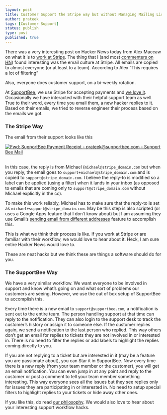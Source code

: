 ```yaml
---
layout: post
title: Customer Support the Stripe way but without Managing Mailing Lists or Filters
author: prateek
tags: [Customer Support]
status: publish
type: post
published: true
---
```




There was a very interesting post on Hacker News today from Alex Maccaw on what it is to [work at Stripe](http://blog.alexmaccaw.com/stripes-culture). The thing that I (and most [commenters on HN](http://news.ycombinator.com/item?id=4445031)) found interesting was the email culture at Stripe. All emails are copied to almost everyone (or at least to a team). According to Alex “This requires a lot of filtering”

Also, everyone does customer support, on a bi-weekly rotation.

At [SupportBee](https://supportbee.com), we use Stripe for accepting payments and [we love it](https://supportbee.com/devblog/2012/08/25/stripe-integration-in-3-easy-steps/). Occasionally we have interacted with their helpful support team as well. True to their word, every time you email them, a new hacker replies to it. Based on their emails, we tried to reverse engineer their process based on the emails we got. 


### The Stripe Way


The email from their support looks like this


<div class=""><a href="https://skitch.com/prateekdayal/excce/fwd-supportbee-payment-receipt-prateek-supportbee.com-support-bee-mail"><img style="max-width:638px" src="https://img.skitch.com/20120829-dwsmiebh1f1trebimrief3k9mr.medium.jpg" alt="Fwd: SupportBee Payment Receipt - prateek@supportbee.com - Support Bee Mail" /></a><br />
<br/>
</div>

In this case, the reply is from Michael (`michael@stripe_domain.com` but when you reply, the email goes to `support+michael@stripe_domain.com` and is copied to `support@stripe_domain.com`. I believe the reply-to is modified so a label can be applied (using a filter) when it lands in your inbox (as opposed to emails that are coming only to `support@stripe_domain.com` without Michael explicitly in the cc). 

To make this work reliably, Michael has to make sure that the reply-to is set as `michael+support@stripe_domain.com`. May be this step is also scripted (or uses a Google Apps feature that I don’t know about) but I am assuming they use Gmail’s [sending email from different addresses](http://support.google.com/mail/bin/answer.py?hl=en&answer=22370) feature to accomplish this. 

This is what we think their process is like. If you work at Stripe or are familiar with their workflow, we would love to hear about it. Heck, I am sure entire Hacker News would love to. 

These are neat hacks but we think these are things a software should do for you.

### The SupportBee Way

We have a very similar workflow. We want everyone to be involved in support and know what’s going on and what sort of problems our customers are seeing. However, we use the out of box setup of SupportBee to accomplish this. 

Every time there is a new email to `support@supportbee.com`, a notification is sent out to the entire team. The person handling support at that time can reply to the notification. They can  also login to the support desk to track  the customer’s history or assign it to someone else. If the customer replies again, we send a notification to the last person who replied. This way others don’t get an email for replies to tickets they are not involved in or interested in. There is no need to filter the replies or add labels to highlight the replies coming directly to you. 

If you are not replying to a ticket but are interested in it (may be a feature you are passionate about), you can Star it in SupportBee. Now every time there is a new reply (from your team member or the customer), you will get an email notification. You can even jump in at any point and reply to the customer or post a comment to tell your team member something interesting. This way everyone sees all the issues but they see replies only for issues they are participating in or interested in. No need to setup special filters to highlight replies to your tickets or hide away other ones. 

If you like this, do read [our philosophy](https://supportbee.com/philosophy). We would also love to hear about your interesting support workflow hacks.

